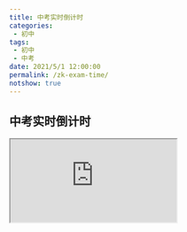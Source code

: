 ```yaml
---
title: 中考实时倒计时
categories:
 - 初中
tags:
 - 初中
 - 中考
date: 2021/5/1 12:00:00
permalink: /zk-exam-time/
notshow: true
---
```

## 中考实时倒计时

<!-- more -->
<iframe src="https://ss.caozhiming.tk/exam-time.html"></iframe>
